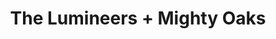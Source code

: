 ---
layout: post
category: concert
title: The Lumineers + Mighty Oaks
artists: 
- The Lumineers
- Mighty Oaks
place: 
- Le Zénith de Paris
country: France
city: Paris
---